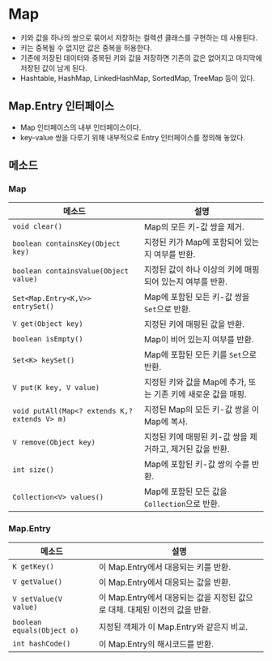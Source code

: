 # Map
- 키와 값을 하나의 쌍으로 묶어서 저장하는 컬렉션 클래스를 구현하는 데 사용된다.
- 키는 중복될 수 없지만 값은 중복을 허용한다.
- 기존에 저장된 데이터와 중복된 키와 값을 저장하면 기존의 값은 없어지고 마지막에 저장된 값이 남게 된다.
- Hashtable, HashMap, LinkedHashMap, SortedMap, TreeMap 등이 있다.

## Map.Entry 인터페이스
- Map 인터페이스의 내부 인터페이스이다.
- key-value 쌍을 다루기 위해 내부적으로 Entry 인터페이스를 정의해 놓았다.

## 메소드
### Map
| 메소드 | 설명 |
|--------|------|
| `void clear()` | Map의 모든 키-값 쌍을 제거. |
| `boolean containsKey(Object key)` | 지정된 키가 Map에 포함되어 있는지 여부를 반환. |
| `boolean containsValue(Object value)` | 지정된 값이 하나 이상의 키에 매핑되어 있는지 여부를 반환. |
| `Set<Map.Entry<K,V>> entrySet()` | Map에 포함된 모든 키-값 쌍을 `Set`으로 반환. |
| `V get(Object key)` | 지정된 키에 매핑된 값을 반환. |
| `boolean isEmpty()` | Map이 비어 있는지 여부를 반환. |
| `Set<K> keySet()` | Map에 포함된 모든 키를 `Set`으로 반환. |
| `V put(K key, V value)` | 지정된 키와 값을 Map에 추가, 또는 기존 키에 새로운 값을 매핑. |
| `void putAll(Map<? extends K,? extends V> m)` | 지정된 Map의 모든 키-값 쌍을 이 Map에 복사. |
| `V remove(Object key)` | 지정된 키에 매핑된 키-값 쌍을 제거하고, 제거된 값을 반환. |
| `int size()` | Map에 포함된 키-값 쌍의 수를 반환. |
| `Collection<V> values()` | Map에 포함된 모든 값을 `Collection`으로 반환. |

### Map.Entry

| 메소드 | 설명 |
|--------|------|
| `K getKey()` | 이 Map.Entry에서 대응되는 키를 반환. |
| `V getValue()` | 이 Map.Entry에서 대응되는 값을 반환. |
| `V setValue(V value)` | 이 Map.Entry에서 대응되는 값을 지정된 값으로 대체. 대체된 이전의 값을 반환. |
| `boolean equals(Object o)` | 지정된 객체가 이 Map.Entry와 같은지 비교. |
| `int hashCode()` | 이 Map.Entry의 해시코드를 반환. |

